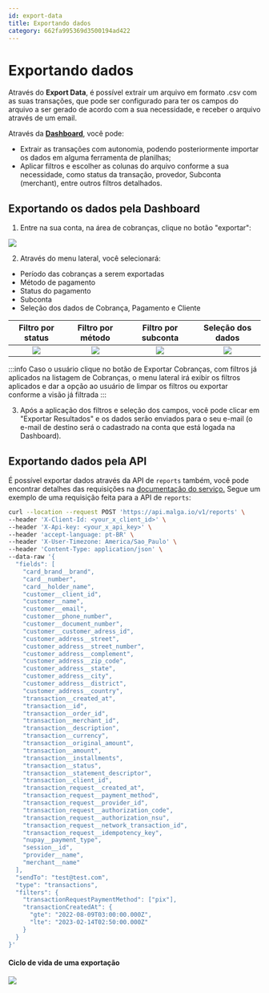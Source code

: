 ```yaml
---
id: export-data
title: Exportando dados
category: 662fa995369d3500194ad422
---
```


# Exportando dados

Através do **Export Data**, é possível extrair um arquivo em formato .csv com as suas transações, que pode ser configurado para ter os campos do arquivo a ser gerado de acordo com a sua necessidade, e receber o arquivo através de um email.

Através da [**Dashboard**](https://dashboard.malga.io/), você pode:

- Extrair as transações com autonomia, podendo posteriormente importar os dados em alguma ferramenta de planilhas;
- Aplicar filtros e escolher as colunas do arquivo conforme a sua necessidade, como status da transação, provedor, Subconta (merchant), entre outros filtros detalhados.

## Exportando os dados pela Dashboard

1. Entre na sua conta, na área de cobranças, clique no botão "exportar":

![](/img/export-data/charges-list-pt-br.png)

2. Através do menu lateral, você selecionará:

- Período das cobranças a serem exportadas
- Método de pagamento
- Status do pagamento
- Subconta
- Seleção dos dados de Cobrança, Pagamento e Cliente

|               Filtro por status               |                   Filtro por método                   |                Filtro por subconta                |               Seleção dos dados               |
| :-------------------------------------------: | :---------------------------------------------------: | :-----------------------------------------------: | :-------------------------------------------: |
| ![](/img/export-data/status-filter-pt-br.png) | ![](/img/export-data/payment-method-filter-pt-br.png) | ![](/img/export-data/subaccount-filter-pt-br.png) | ![](/img/export-data/row-selection-pt-br.png) |

:::info
Caso o usuário clique no botão de Exportar Cobranças, com filtros já aplicados na listagem de Cobranças, o menu lateral irá exibir os filtros aplicados e dar a opção ao usuário de limpar os filtros ou exportar conforme a visão já filtrada
:::

3. Após a aplicação dos filtros e seleção dos campos, você pode clicar em "Exportar Resultados" e os dados serão enviados para o seu e-mail (o e-mail de destino será o cadastrado na conta que está logada na Dashboard).

## Exportando dados pela API

É possível exportar dados através da API de `reports` também, você pode encontrar detalhes das requisições na [documentação do serviço.](/api#operation/postExportData) Segue um exemplo de uma requisição feita para a API de `reports`:

```bash
curl --location --request POST 'https://api.malga.io/v1/reports' \
--header 'X-Client-Id: <your_x_client_id>' \
--header 'X-Api-key: <your_x_api_key>' \
--header 'accept-language: pt-BR' \
--header 'X-User-Timezone: America/Sao_Paulo' \
--header 'Content-Type: application/json' \
--data-raw '{
  "fields": [
    "card_brand__brand",
    "card__number",
    "card__holder_name",
    "customer__client_id",
    "customer__name",
    "customer__email",
    "customer__phone_number",
    "customer__document_number",
    "customer__customer_adress_id",
    "customer_address__street",
    "customer_address__street_number",
    "customer_address__complement",
    "customer_address__zip_code",
    "customer_address__state",
    "customer_address__city",
    "customer_address__district",
    "customer_address__country",
    "transaction__created_at",
    "transaction__id",
    "transaction__order_id",
    "transaction__merchant_id",
    "transaction__description",
    "transaction__currency",
    "transaction__original_amount",
    "transaction__amount",
    "transaction__installments",
    "transaction__status",
    "transaction__statement_descriptor",
    "transaction__client_id",
    "transaction_request__created_at",
    "transaction_request__payment_method",
    "transaction_request__provider_id",
    "transaction_request__authorization_code",
    "transaction_request__authorization_nsu",
    "transaction_request__network_transaction_id",
    "transaction_request__idempotency_key",
    "nupay__payment_type",
    "session__id",
    "provider__name",
    "merchant__name"
  ],
  "sendTo": "test@test.com",
  "type": "transactions",
  "filters": {
    "transactionRequestPaymentMethod": ["pix"],
    "transactionCreatedAt": {
      "gte": "2022-08-09T03:00:00.000Z",
      "lte": "2023-02-14T02:50:00.000Z"
    }
  }
}'
```

#### Ciclo de vida de uma exportação

![](/img/export-data/state-machine.png)
